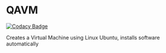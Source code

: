 # QAVM

[![Codacy Badge](https://api.codacy.com/project/badge/Grade/093846a75ded4178abd29bad54682c3a)](https://www.codacy.com/app/peterOutOfLowerGumtree/QA-VirtualMachine?utm_source=github.com&amp;utm_medium=referral&amp;utm_content=peterOutOfLowerGumtree/QA-VirtualMachine&amp;utm_campaign=Badge_Grade)

Creates a Virtual Machine using Linux Ubuntu, installs software automatically
